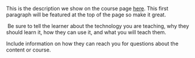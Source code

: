 This is the description we show on the course page [here](https://lab.github.com/yu-kiche/yu-kiche.github.io). This first paragraph will be featured at the top of the page so make it great.
​

​
Be sure to tell the learner about the technology you are teaching, why they should learn it, how they can use it, and what you will teach them.
​


Include information on how they can reach you for questions about the content or course. 